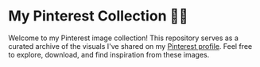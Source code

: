 # My Pinterest Collection 🎨✨

Welcome to my Pinterest image collection! This repository serves as a curated archive of the visuals I've shared on my [Pinterest profile](https://in.pinterest.com/horridhanu/). Feel free to explore, download, and find inspiration from these images.
